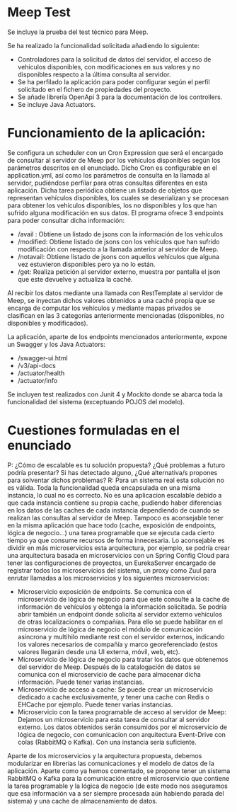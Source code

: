 # Meep Test

Se incluye la prueba del test técnico para Meep.

Se ha realizado la funcionalidad solicitada añadiendo lo siguiente:
- Controladores para la solicitud de datos del servidor, el acceso de vehículos disponibles, con modificaciones en sus valores y no disponibles respecto a la última consulta al servidor.
- Se ha perfilado la aplicación para poder configurar según el perfil solicitado en el fichero de propiedades del proyecto.
- Se añade librería OpenApi 3 para la documentación de los controllers.
- Se incluye Java Actuators.


# Funcionamiento de la aplicación:

Se configura un scheduler con un Cron Expression que será el encargado de consultar al servidor de Meep por los vehículos disponibles según los parámetros descritos en el enunciado. Dicho Cron es configurable en el application.yml, así como los parámetros de consulta en la llamada al servidor, pudiéndose perfilar para otras consultas diferentes en esta aplicación.
Dicha tarea periódica obtiene un listado de objetos que representan vehículos disponibles, los cuales se deserializan y se procesan para obtener los vehículos disponibles, los no disponibles y los que han sufrido alguna modificación en sus datos. El programa ofrece 3 endpoints para poder consultar dicha información:
  - /avail : Obtiene un listado de jsons con la información de los vehículos
  - /modified: Obtiene listado de jsons con los vehículos que han sufrido modificación con respecto a la llamada anterior al servidor de Meep.
  - /notavail: Obtiene listado de jsons con aquellos vehículos que alguna vez estuvieron disponibles pero ya no lo están.
  - /get: Realiza petición al servidor externo, muestra por pantalla el json que este devuelve y actualiza la caché.
  
 Al recibir los datos mediante una llamada con RestTemplate al servidor de Meep, se inyectan dichos valores obtenidos a una caché propia que se encarga de computar los vehículos y mediante mapas privados se clasifican en las 3 categorías anteriormente mencionadas (disponibles, no disponibles y modificados).
 
 La aplicación, aparte de los endpoints mencionados anteriormente, expone un Swagger y los Java Actuators:
 - /swagger-ui.html
 - /v3/api-docs
 - /actuator/health
 - /actuator/info
 
 Se incluyen test realizados con Junit 4 y Mockito donde se abarca toda la funcionalidad del sistema (exceptuando POJOS del modelo).
 
 
 # Cuestiones formuladas en el enunciado
 
 P: ¿Cómo de escalable es tu solución propuesta? ¿Qué problemas a futuro podría presentar? Si has detectado alguno, ¿Qué alternativa/s propones para solventar dichos problemas?
 R: Para un sistema real esta solución no es válida. Toda la funcionalidad queda encapsulada en una misma instancia, lo cual no es correcto. No es una aplicacion escalable debido a que cada instancia contiene su propia cache, pudiendo haber diferencias en los datos de las caches de cada instancia dependiendo de cuando se realizan las consultas al servidor de Meep. Tampoco es aconsejable tener en la misma aplicación que hace todo (cache, exposición de endpoints, lógica de negocio...) una tarea programable que se ejecuta cada cierto tiempo ya que consume recursos de forma innecesaria. Lo aconsejable es dividir en más microservicios esta arquitectura, por ejemplo, se podría crear una arquitectura basada en microservicios con un Spring Config Cloud para tener las configuraciones de proyectos, un EurekaServer encargado de registrar todos los microservicios del sistema, un proxy como Zuul para enrutar llamadas a los microservicios y los siguientes microservicios:
  - Microservicio exposición de endpoints. Se comunica con el microservicio de lógica de negocio para que este consulte a la cache de información de vehículos y obtenga la información solicitada. Se podría abrir también un endpoint donde solicita al servidor externo vehículos de otras localizaciones o compañías. Para ello se puede habilitar en el microservicio de lógica de negocio el módulo de comunicación asíncrona y multihilo mediante rest con el servidor externos, indicando los valores necesarios de compañía y marco georeferenciado (estos valores llegarán desde una UI externa, móvil, web, etc).
  - Microservicio de lógica de negocio para tratar los datos que obtenemos del servidor de Meep. Después de la catalogación de datos se comunica con el microservicio de cache para almacenar dicha información. Puede tener varias instancias.
  - Microservicio de acceso a cache: Se puede crear un microservicio dedicado a cache exclusivamente, y tener una cache con Redis o EHCache por ejemplo. Puede tener varias instancias.
  - Microservicio con la tarea programable de acceso al servidor de Meep: Dejamos un microservicio para esta tarea de consultar al servidor externo. Los datos obtenidos serán consumidos por el microservicio de lógica de negocio, con comunicacion con arquitectura Event-Drive con colas (RabbitMQ o Kafka). Con una instancia sería suficiente.
  
  Aparte de los microservicios y la arquitectura propuesta, debemos modularizar en librerías las comunicaciones y el modelo de datos de la aplicación. Aparte como ya hemos comentado, se propone tener un sistema RabbitMQ o Kafka para la comunicación entre el microservicio que contiene la tarea programable y la lógica de negocio (de este modo nos aseguramos que esa información va a ser siempre procesada aún habiendo parada del sistema) y una cache de almacenamiento de datos.
  
 

